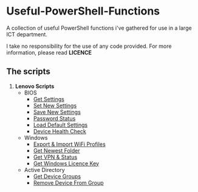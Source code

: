 # Useful-PowerShell-Functions
A collection of useful PowerShell functions i've gathered for use in a large ICT department.<br>

I take no responsibility for the use of any code provided. For more information, please read **LICENCE**

## The scripts
1. **Lenovo Scripts**
   - BIOS
     - [Get Settings](https://github.com/smib98/Useful-PowerShell-Functions/blob/main/PowerShell%20Code/Lenovo%20BIOS%20Settings.ps1)
     - [Set New Settings](https://github.com/smib98/Useful-PowerShell-Functions/blob/main/PowerShell%20Code/Lenovo%20BIOS%20Set%20New%20Settings.ps1)
     - [Save New Settings](https://github.com/smib98/Useful-PowerShell-Functions/blob/main/PowerShell%20Code/Lenovo%20BIOS%20Save%20Settings.ps1)
     - [Password Status](https://github.com/smib98/Useful-PowerShell-Functions/blob/main/PowerShell%20Code/Lenovo%20BIOS%20Password%20Status.ps1)
     - [Load Default Settings](https://github.com/smib98/Useful-PowerShell-Functions/blob/main/PowerShell%20Code/Lenovo%20BIOS%20Load%20Default.ps1)
     - [Device Health Check](https://github.com/smib98/Useful-PowerShell-Functions/blob/main/PowerShell%20Code/Device%20Health%20Check.ps1)
   - Windows
     - [Export & Import WiFi Profiles](https://github.com/smib98/Useful-PowerShell-Functions/blob/main/PowerShell%20Code/Export%20and%20Import%20WiFi%20Profiles.ps1)
     - [Get Newest Folder](https://github.com/smib98/Useful-PowerShell-Functions/blob/main/PowerShell%20Code/Get%20Newest%20Folder.ps1)
     - [Get VPN & Status](https://github.com/smib98/Useful-PowerShell-Functions/blob/main/PowerShell%20Code/Get%20VPNs%20and%20Status.ps1)
     - [Get Windows Licence Key](https://github.com/smib98/Useful-PowerShell-Functions/blob/main/PowerShell%20Code/Get%20Windows%20Licence%20Key.ps1)
   - Active Directory
     - [Get Device Groups](https://github.com/smib98/Useful-PowerShell-Functions/blob/main/PowerShell%20Code/Get%20Active%20Directory%20Groups%20For%20Device.ps1)
     - [Remove Device From Group](https://github.com/smib98/Useful-PowerShell-Functions/blob/main/PowerShell%20Code/Remove%20Device%20From%20Active%20Directory%20Group.ps1)

